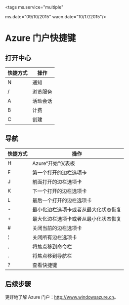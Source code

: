 <properties
   pageTitle="Azure 门户快捷键 | Windows Azure"
   description="本文始终列出可在整个 Azure 门户中使用的最新快捷键。单个服务可能有其自身的专用快捷键。"
   services="cloud-services"
   documentationCenter=""
   authors="curtand"
   manager="msStevenPo"
   editor=""/>

<tags
   ms.service="multiple"

   ms.date="09/10/2015"
   wacn.date="10/17/2015"/>

# Azure 门户快捷键

## 打开中心

| 快捷方式 | 操作 |
|--------|----------|
| N | 通知 |
| / | 浏览服务 |
| A | 活动会话 |
| B | 计费 |
| C | 创建 |

## 导航

| 快捷方式 | 操作 |
|--------|----------|
| H | Azure“开始”仪表板 |
| F | 第一个打开的边栏选项卡 |
| J | 前面打开的边栏选项卡 |
| K | 下一个打开的边栏选项卡 |
| L | 最后一个打开的边栏选项卡 |
| - | 最小化边栏选项卡或者从最大化状态恢复 | 
| + | 最大化边栏选项卡或者从最小化状态恢复 | 
| # | 关闭当前的边栏选项卡 | 
| ¦ | 关闭所有边栏选项卡 | 
| , | 将焦点移到命令栏 | 
| . | 将焦点移到导航栏 | 
| ? | 查看快捷键 |


## 后续步骤

更好地了解 Azure 门户：<http://www.windowsazure.cn>。
 

<!---HONumber=74-->